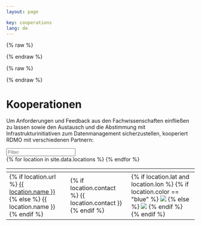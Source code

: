 ```yaml
---
layout: page

key: cooperations
lang: de
---
```


<link rel="stylesheet" href="{{ site.baseurl }}/css/leaflet.css" />

<script>
    var _locations = {{ site.data.locations | jsonify }};
</script>

{% raw  %}
<script id="popup-template" type="text/x-handlebars-template">

<h4>{{name}}</h4>

<dl>
    {{#if url}}
        <dt>URL</dt>
        <dd><a href="{{url}}" target="_blank">{{url}}</a></dd>
    {{/if}}
    {{#if contact}}
        <dt>Kontakt</dt>
        <dd>{{contact}}</dd>
    {{/if}}
    {{#if discipline}}
        <dt>Disziplin</dt>
        <dd>{{discipline}}</dd>
    {{/if}}
    {{#if description}}
        <dt>Beschreibung</dt>
        <dd>{{description}}</dd>
    {{/if}}
</dl>

</script>
{% endraw %}

{% raw  %}
<script id="legend-template" type="text/x-handlebars-template">

<p>
    <img src="/img/icons/marker-icon-blue.png" /> Produktiv-Instanzen
</p>
<p>
    <img src="/img/icons/marker-icon-grey.png" /> Test-Instanzen
</p>

</script>
{% endraw %}

<script src="{{ site.baseurl }}/js/func.js"></script>
<script src="{{ site.baseurl }}/js/handlebars.min.js"></script>
<script src="{{ site.baseurl }}/js/leaflet.js"></script>
<script src="{{ site.baseurl }}/js/map.js"></script>

<script src="{{ site.baseurl }}/js/tablesorter.min.js"></script>
<script src="{{ site.baseurl }}/js/tablesorter.widgets.js"></script>
<link rel="stylesheet" type="text/css" href="/css/table.css">

<div id="map" class="map"></div>

Kooperationen
=============

Um Anforderungen und Feedback aus den Fachwissenschaften einfließen zu lassen sowie den Austausch und die Abstimmung mit Infrastrukturinitiativen zum Datenmanagement sicherzustellen, kooperiert RDMO mit verschiedenen Partnern:

<div>
    <div class="no_entries"></div>
    <input class="tabfilter" type="search" data-column="all" placeholder="Filter">
</div>

<table id="partners" class="tablesorter">
    <thead>
        <th class="name"></th>
        <th class="contact"></th>
        <th class="instance"></th>
    </thead>
    <tbody>
        {% for location in site.data.locations %}
            <tr>
                <td class="name">
                    {% if location.url %}
                        <a href="{{ location.url }}">{{ location.name }}</a>
                    {% else %}
                        {{ location.name }}
                    {% endif %}
                </td>
                <td class="contact">
                    {% if location.contact %}
                        {{ location.contact }}
                    {% endif %}
                </td>
                <td id="{{ location.name | slugify: latin }}" class="instance">
                    {% if location.lat and location.lon %}
                        {% if location.color == "blue" %}
                            <p style="display: none">live</p>
                            <img src="/img/icons/marker-icon-blue.png" />
                        {% else %}
                            <p style="display: none">test</p>
                            <img src="/img/icons/marker-icon-grey.png" />
                        {% endif %}
                        <script>
                            $("#{{ location.name | slugify }}")
                            .on("click", function(){
                                open_marker(
                                    "{{ location.name | slugify }}",
                                    [{{ location.lat }}, {{ location.lon }}],
                                    "{{ location.description | size }}"
                                );
                            });
                        </script>
                    {% endif %}
                </td>
            </tr>
        {% endfor %}
    </tbody>
</table>

<script>
    $(document).ready(function() {
        init_table();
    });
</script>
